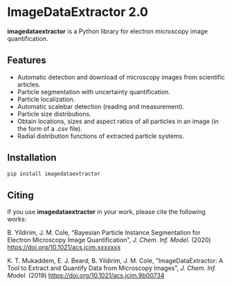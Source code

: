 # ImageDataExtractor 2.0

**imagedataextractor** is a Python library for electron microscopy image quantification.

## Features

- Automatic detection and download of microscopy images from scientific articles.
- Particle segmentation with uncertainty quantification.
- Particle localization.
- Automatic scalebar detection (reading and measurement).
- Particle size distributions.
- Obtain locations, sizes and aspect ratios of all particles in an image (in the form of a .csv file).
- Radial distribution functions of extracted particle systems.

## Installation

```bash
pip install imagedataextractor
```

## Citing

If you use **imagedataextractor** in your work, please cite the following works:


B. Yildirim, J. M. Cole, "Bayesian Particle Instance Segmentation for Electron Microscopy Image Quantification", *J. Chem. Inf. Model.* (2020)  https://doi.org/10.1021/acs.jcim.xxxxxxx

K. T. Mukaddem, E. J. Beard, B. Yildirim, J. M. Cole, "ImageDataExtractor: A Tool to Extract and Quantify Data from Microscopy Images", *J. Chem. Inf. Model.* (2019) https://doi.org/10.1021/acs.jcim.9b00734
